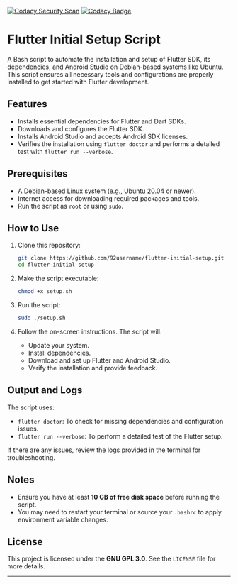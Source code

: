 [![Codacy Security Scan](https://github.com/92username/flutter-initial-setup/actions/workflows/codacy.yml/badge.svg)](https://github.com/92username/flutter-initial-setup/actions/workflows/codacy.yml) [![Codacy Badge](https://app.codacy.com/project/badge/Grade/4c572527d4a74f5198e77a613c39d4ab)](https://app.codacy.com/gh/92username/flutter-initial-setup/dashboard?utm_source=gh&utm_medium=referral&utm_content=&utm_campaign=Badge_grade)

# Flutter Initial Setup Script

A Bash script to automate the installation and setup of Flutter SDK, its dependencies, and Android Studio on Debian-based systems like Ubuntu. This script ensures all necessary tools and configurations are properly installed to get started with Flutter development.

## Features

- Installs essential dependencies for Flutter and Dart SDKs.
- Downloads and configures the Flutter SDK.
- Installs Android Studio and accepts Android SDK licenses.
- Verifies the installation using `flutter doctor` and performs a detailed test with `flutter run --verbose`.

## Prerequisites

- A Debian-based Linux system (e.g., Ubuntu 20.04 or newer).
- Internet access for downloading required packages and tools.
- Run the script as `root` or using `sudo`.

## How to Use

1. Clone this repository:
   ```bash
   git clone https://github.com/92username/flutter-initial-setup.git
   cd flutter-initial-setup
   ```

2. Make the script executable:
   ```bash
   chmod +x setup.sh
   ```

3. Run the script:
   ```bash
   sudo ./setup.sh
   ```

4. Follow the on-screen instructions. The script will:
   - Update your system.
   - Install dependencies.
   - Download and set up Flutter and Android Studio.
   - Verify the installation and provide feedback.

## Output and Logs

The script uses:

- `flutter doctor`: To check for missing dependencies and configuration issues.
- `flutter run --verbose`: To perform a detailed test of the Flutter setup.

If there are any issues, review the logs provided in the terminal for troubleshooting.

## Notes

- Ensure you have at least **10 GB of free disk space** before running the script.
- You may need to restart your terminal or source your `.bashrc` to apply environment variable changes.

## License

This project is licensed under the **GNU GPL 3.0**. See the `LICENSE` file for more details.

---

